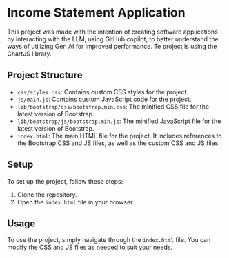 # Income Statement Application

This project was made with the intention of creating software applications by interacting with the LLM, using GitHub copilot, to better understand the ways of utilizing Gen AI for improved performance.
Te project is using the ChartJS library.

## Project Structure

- `css/styles.css`: Contains custom CSS styles for the project.
- `js/main.js`: Contains custom JavaScript code for the project.
- `lib/bootstrap/css/bootstrap.min.css`: The minified CSS file for the latest version of Bootstrap.
- `lib/bootstrap/js/bootstrap.min.js`: The minified JavaScript file for the latest version of Bootstrap.
- `index.html`: The main HTML file for the project. It includes references to the Bootstrap CSS and JS files, as well as the custom CSS and JS files.

## Setup

To set up the project, follow these steps:

1. Clone the repository.
2. Open the `index.html` file in your browser.

## Usage

To use the project, simply navigate through the `index.html` file. You can modify the CSS and JS files as needed to suit your needs.
